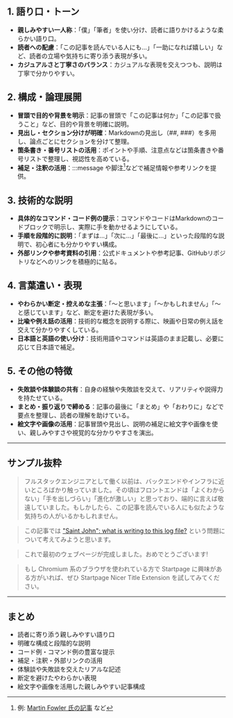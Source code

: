 ## 1. 語り口・トーン

- **親しみやすい一人称**：「僕」「筆者」を使い分け、読者に語りかけるような柔らかい語り口。
- **読者への配慮**：「この記事を読んでいる人にも…」「一助になれば嬉しい」など、読者の立場や気持ちに寄り添う表現が多い。
- **カジュアルさと丁寧さのバランス**：カジュアルな表現を交えつつも、説明は丁寧で分かりやすい。

## 2. 構成・論理展開

- **冒頭で目的や背景を明示**：記事の冒頭で「この記事は何か」「この記事で扱うこと」など、目的や背景を明確に説明。
- **見出し・セクション分けが明確**：Markdownの見出し（##, ###）を多用し、論点ごとにセクションを分けて整理。
- **箇条書き・番号リストの活用**：ポイントや手順、注意点などは箇条書きや番号リストで整理し、視認性を高めている。
- **補足・注釈の活用**：:::message や脚注[^1]などで補足情報や参考リンクを提供。

## 3. 技術的な説明

- **具体的なコマンド・コード例の提示**：コマンドやコードはMarkdownのコードブロックで明示し、実際に手を動かせるようにしている。
- **手順を段階的に説明**：「まずは…」「次に…」「最後に…」といった段階的な説明で、初心者にも分かりやすい構成。
- **外部リンクや参考資料の引用**：公式ドキュメントや参考記事、GitHubリポジトリなどへのリンクを積極的に貼る。

## 4. 言葉遣い・表現

- **やわらかい断定・控えめな主張**：「〜と思います」「〜かもしれません」「〜と感じています」など、断定を避けた表現が多い。
- **比喩や例え話の活用**：技術的な概念を説明する際に、映画や日常の例え話を交えて分かりやすくしている。
- **日本語と英語の使い分け**：技術用語やコマンドは英語のまま記載し、必要に応じて日本語で補足。

## 5. その他の特徴

- **失敗談や体験談の共有**：自身の経験や失敗談を交えて、リアリティや説得力を持たせている。
- **まとめ・振り返りで締める**：記事の最後に「まとめ」や「おわりに」などで要点を整理し、読者の理解を助けている。
- **絵文字や画像の活用**：記事冒頭や見出し、説明の補足に絵文字や画像を使い、親しみやすさや視覚的な分かりやすさを演出。

---

## サンプル抜粋

> フルスタックエンジニアとして働く以前は、バックエンドやインフラに近いところばかり触っていました。その頃はフロントエンドは「よくわからない」「手を出しづらい」「進化が激しい」と思っており、端的に言えば敬遠していました。もしかしたら、この記事を読んでいる人にも似たような気持ちの人がいるかもしれません。

> この記事では ["Saint John": what is writing to this log file?](https://sadservers.com/newserver/saint-john) という問題について考えてみようと思います。

> これで最初のウェブページが完成しました。おめでとうございます!

> もし Chromium 系のブラウザを使われている方で Startpage に興味がある方がいれば、ぜひ Startpage Nicer Title Extension を試してみてください。

---

## まとめ

- 読者に寄り添う親しみやすい語り口
- 明確な構成と段階的な説明
- コード例・コマンド例の豊富な提示
- 補足・注釈・外部リンクの活用
- 体験談や失敗談を交えたリアルな記述
- 断定を避けたやわらかい表現
- 絵文字や画像を活用した親しみやすい記事構成

[^1]: 例: [Martin Fowler 氏の記事](https://martinfowler.com/articles/mocksArentStubs.html) など
